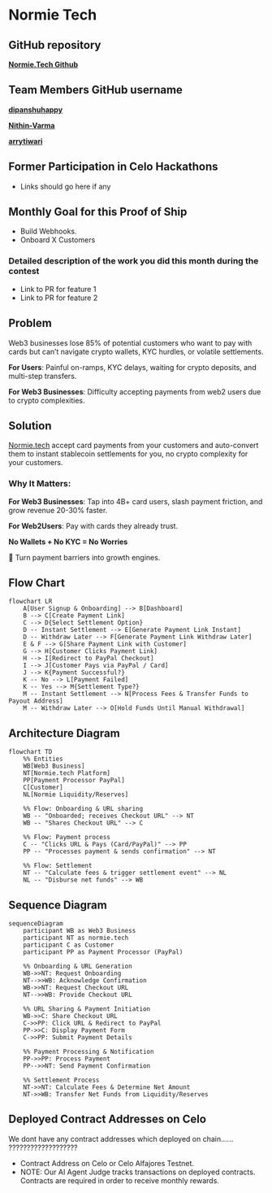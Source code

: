 
# Normie Tech

## GitHub repository 

**[Normie.Tech Github](https://github.com/normiedottech/normie.tech)**

## Team Members GitHub username
**[dipanshuhappy](https://github.com/dipanshuhappy)**

**[Nithin-Varma](https://github.com/Nithin-Varma)**

**[arrytiwari](https://github.com/arrytiwari)**

## Former Participation in Celo Hackathons

- Links should go here if any

## Monthly Goal for this Proof of Ship

- Build Webhooks.
- Onboard X Customers

### Detailed description of the work you did this month during the contest

- Link to PR for feature 1
- Link to PR for feature 2

## Problem
Web3 businesses lose 85% of potential customers who want to pay with cards but can’t navigate crypto wallets, KYC hurdles, or volatile settlements.

**For Users**: Painful on-ramps, KYC delays, waiting for crypto deposits, and multi-step transfers.

**For Web3 Businesses**: Difficulty accepting payments from web2 users due to crypto complexities.

## Solution
[Normie.tech](https://normie.tech/) accept card payments from your customers and auto-convert them to instant stablecoin settlements for you, no crypto complexity for your customers.

### Why It Matters:
**For Web3 Businesses**: Tap into 4B+ card users, slash payment friction, and grow revenue 20-30% faster.

**For Web2Users**: Pay with cards they already trust. 

**No Wallets + No KYC = No Worries**

🚀 Turn payment barriers into growth engines.

## Flow Chart

```mermaid
flowchart LR
    A[User Signup & Onboarding] --> B[Dashboard]
    B --> C[Create Payment Link]
    C --> D{Select Settlement Option}
    D -- Instant Settlement --> E[Generate Payment Link Instant]
    D -- Withdraw Later --> F[Generate Payment Link Withdraw Later]
    E & F --> G[Share Payment Link with Customer]
    G --> H[Customer Clicks Payment Link]
    H --> I[Redirect to PayPal Checkout]
    I --> J[Customer Pays via PayPal / Card]
    J --> K{Payment Successful?}
    K -- No --> L[Payment Failed]
    K -- Yes --> M{Settlement Type?}
    M -- Instant Settlement --> N[Process Fees & Transfer Funds to Payout Address]
    M -- Withdraw Later --> O[Hold Funds Until Manual Withdrawal]
```

## Architecture Diagram
```mermaid
flowchart TD
    %% Entities
    WB[Web3 Business]
    NT[Normie.tech Platform]
    PP[Payment Processor PayPal]
    C[Customer]
    NL[Normie Liquidity/Reserves]

    %% Flow: Onboarding & URL sharing
    WB -- "Onboarded; receives Checkout URL" --> NT
    WB -- "Shares Checkout URL" --> C

    %% Flow: Payment process
    C -- "Clicks URL & Pays (Card/PayPal)" --> PP
    PP -- "Processes payment & sends confirmation" --> NT

    %% Flow: Settlement
    NT -- "Calculate fees & trigger settlement event" --> NL
    NL -- "Disburse net funds" --> WB

```

## Sequence Diagram
```mermaid
sequenceDiagram
    participant WB as Web3 Business
    participant NT as normie.tech
    participant C as Customer
    participant PP as Payment Processor (PayPal)
    
    %% Onboarding & URL Generation
    WB->>NT: Request Onboarding
    NT-->>WB: Acknowledge Confirmation
    WB->>NT: Request Checkout URL
    NT-->>WB: Provide Checkout URL
    
    %% URL Sharing & Payment Initiation
    WB->>C: Share Checkout URL
    C->>PP: Click URL & Redirect to PayPal
    PP->>C: Display Payment Form
    C->>PP: Submit Payment Details
    
    %% Payment Processing & Notification
    PP->>PP: Process Payment
    PP-->>NT: Send Payment Confirmation
    
    %% Settlement Process
    NT->>NT: Calculate Fees & Determine Net Amount
    NT->>WB: Transfer Net Funds from Liquidity/Reserves
```
## Deployed Contract Addresses on Celo

We dont have any contract addresses which deployed on chain......
???????????????????
- Contract Address on Celo or Celo Alfajores Testnet.
- NOTE: Our AI Agent Judge tracks transactions on deployed contracts. Contracts are required in order to receive monthly rewards.  